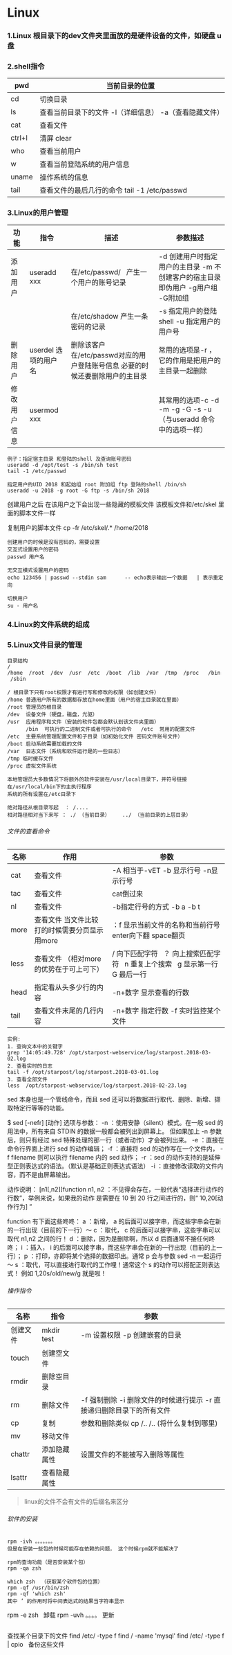 # Linux

### 1.Linux 根目录下的dev文件夹里面放的是硬件设备的文件，如硬盘 u盘

### 2.shell指令

|pwd| 当前目录的位置|
|-|-|
|cd|切换目录|
|ls|查看当前目录下的文件 -l（详细信息） -a（查看隐藏文件）|
|cat| 查看文件|
|ctrl+l|清屏 clear|
|who| 查看当前用户|
|w| 查看当前登陆系统的用户信息|
|uname| 操作系统的信息|
|tail|查看文件的最后几行的命令 tail -1 /etc/passwd|

### 3.Linux的用户管理
|功能|指令|描述|参数描述|
|-|-|-|-|
|添加用户|useradd xxx|在/etc/passwd/   产生一个用户的账号记录|-d 创建用户时指定用户的主目录 -m 不创建客户的宿主目录即伪用户 -g用户组 -G附加组|
|||在/etc/shadow 产生一条密码的记录|-s 指定用户的登陆shell -u 指定用户的用户号 |
|删除用户|userdel 选项的用户名|删除该客户在/etc/passwd对应的用户登陆账号信息 必要的时候还要删除用户的主目录|常用的选项是-r ，它的作用是把用户的主目录一起删除|
|修改用户信息|usermod xxx||其常用的选项-c -d -m -g -G -s -u（与useradd 命令中的选项一样）|
```
例子：指定宿主目录 和登陆的shell 及查询账号密码
useradd -d /opt/test -s /bin/sh test
tail -1 /etc/passwd

指定用户的UID 2018 和起始组 root 附加组 ftp 登陆的shell /bin/sh
useradd -u 2018 -g root -G ftp -s /bin/sh 2018
```
创建用户之后 在该用户之下会出现一些隐藏的模板文件 该模板文件和/etc/skel 里面的脚本文件一样

复制用户的脚本文件
cp -fr /etc/skel/.*  /home/2018
```
创建用户的时候是没有密码的，需要设置
交互式设置用户的密码
passwd 用户名

无交互模式设置用户的密码
echo 123456 | passwd --stdin sam      -- echo表示输出一个数据   | 表示重定向  

切换用户
su - 用户名
```

### 4.Linux的文件系统的组成

### 5.Linux文件目录的管理
```
目录结构
/
/home  /root  /dev  /usr  /etc  /boot  /lib  /var  /tmp  /proc   /bin  /sbin

/ 根目录下只有root权限才有进行写和修改的权限（如创建文件）
/home 普通用户所有的数据都存放在home里面（用户的宿主目录就在里面）
/root 管理员的根目录
/dev  设备文件（硬盘，磁盘，光驱）
/usr  应用程序和文件（安装的软件包都会默认到该文件夹里面）  
      /bin  可执行的二进制文件或者可执行的命令   /etc  常用的配置文件  
/etc  主要系统管理配置文件和子目录（如初始化文件 密码文件账号文件）
/boot 启动系统需要加载的文件
/var  日志文件（系统和软件运行是的一些日志）
/tmp 临时缓存文件
/proc 虚拟文件系统
```

```
本地管理员大多数情况下将额外的软件安装在/usr/local目录下，并符号链接在/usr/local/bin下的主执行程序
系统的所有设置在/etc目录下
```

```
绝对路径从根目录写起  ： /....
相对路径相对当下来写 ： ./ （当前目录）    ../ （当前目录的上层目录）
```

###### 文件的查看命令 
|名称|作用|参数|
|-|-|-|
|cat|查看文件|-A 相当于-vET  -b 显示行号 -n显示行号|
|tac|查看文件|cat倒过来|
|nl|查看文件|-b指定行号的方式 -b a  -b t|
|more|查看文件  当文件比较打的时候需要分页显示用more | ：f  显示当前文件的名称和当前行号   enter向下翻 space翻页|
|less|查看文件 （相对more的优势在于可上可下）|/ 向下匹配字符   ？ 向上搜索匹配字符   n 重复上个搜索   g  显示第一行 G 最后一行|
|head|指定看从头多少行的内容| -n+数字 显示查看的行数|
|tail|查看文件末尾的几行内容|-n+数字  指定行数 -f  实时监控某个文件|


```
实例:
1. 查询文本中的关键字
grep '14:05:49.728' /opt/starpost-webservice/log/starpost.2018-03-02.log
2. 查看实时的日志
tail -f /opt/starpost/log/starpost.2018-03-01.log
3. 查看全部文件
less  /opt/starpost-webservice/log/starpost.2018-02-23.log
```


sed 本身也是一个管线命令，而且 sed 还可以将数据进行取代、删除、新增、撷取特定行等等的功能。

$ sed [-nefr] [动作]
选项与参数：
-n  ：使用安静（silent）模式。在一般 sed 的用法中，所有来自 STDIN 的数据一般都会被列出到屏幕上。
      但如果加上 -n 参数后，则只有经过 sed 特殊处理的那一行（或者动作）才会被列出来。
-e  ：直接在命令行界面上进行 sed 的动作编辑；
-f  ：直接将 sed 的动作写在一个文件内， -f filename 则可以执行 filename 内的 sed 动作；
-r  ：sed 的动作支持的是延伸型正则表达式的语法。（默认是基础正则表达式语法）
-i  ：直接修改读取的文件内容，而不是由屏幕输出。

动作说明：  [n1[,n2]]function
n1, n2 ：不见得会存在，一般代表“选择进行动作的行数”，举例来说，如果我的动作
         是需要在 10 到 20 行之间进行的，则“ 10,20[动作行为] ”

function 有下面这些咚咚：
a   ：新增， a 的后面可以接字串，而这些字串会在新的一行出现（目前的下一行）～
c   ：取代， c 的后面可以接字串，这些字串可以取代 n1,n2 之间的行！
d   ：删除，因为是删除啊，所以 d 后面通常不接任何咚咚；
i   ：插入， i 的后面可以接字串，而这些字串会在新的一行出现（目前的上一行）；
p   ：打印，亦即将某个选择的数据印出。通常 p 会与参数 sed -n 一起运行～
s   ：取代，可以直接进行取代的工作哩！通常这个 s 的动作可以搭配正则表达式！
      例如 1,20s/old/new/g 就是啦！


###### 操作指令
|名称|指令|参数|
|-|-|-|
|创建文件|mkdir test|-m 设置权限 -p 创建嵌套的目录|
|touch|创建空文件||
|rmdir|删除空目录||
|rm|删除文件|-f 强制删除  -i 删除文件的时候进行提示 -r  直接递归删除目录下的所有文件|
|cp|复制|参数和删除类似 cp /.. /.. (将什么复制到哪里)|
|mv|移动文件||
|chattr|添加隐藏属性|设置文件的不能被写入删除等属性|
|lsattr|查看隐藏属性||
>linux的文件不会有文件的后缀名来区分


###### 软件的安装
```
rpm -ivh 。。。。。。。
但是在安装一些包的时候可能存在依赖的问题， 这个时候rpm就不能解决了
```
```
rpm的查询功能（是否安装某个包）
rpm -qa zsh  

which zsh  （获取某个软件包的位置）
rpm -qf /usr/bin/zsh
rpm -qf 'which zsh' 
其中 ’ 的作用时将中间表达式的结果当字符串显示
```
rpm -e zsh   卸载
rpm -uvh 。。。。 更新
```
```
查找某个目录下的文件
find /etc/ -type f 
find / -name 'mysql'
find /etc/ -type f | cpio   备份这些文件
```






